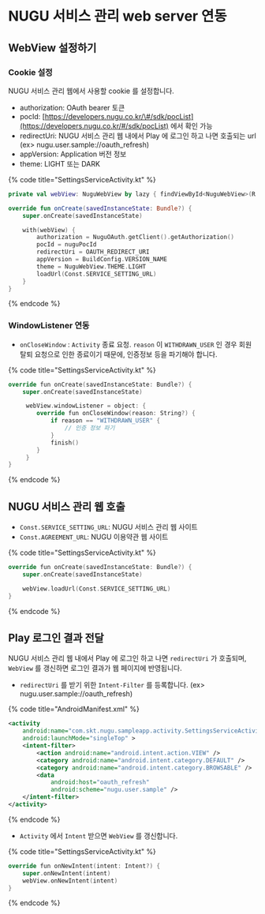 # NUGU 서비스 관리 web server 연동

## WebView 설정하기

### Cookie 설정

NUGU 서비스 관리 웹에서 사용할 cookie 를 설정합니다.

* authorization: OAuth bearer 토큰
* pocId: [https://developers.nugu.co.kr/\#/sdk/pocList](https://developers.nugu.co.kr/#/sdk/pocList) 에서 확인 가능
* redirectUri: NUGU 서비스 관리 웹 내에서 Play 에 로그인 하고 나면 호출되는 url \(ex&gt; nugu.user.sample://oauth\_refresh\)
* appVersion: Application 버전 정보
* theme: LIGHT 또는 DARK

{% code title="SettingsServiceActivity.kt" %}
```kotlin
private val webView: NuguWebView by lazy { findViewById<NuguWebView>(R.id.webView) }

override fun onCreate(savedInstanceState: Bundle?) {
    super.onCreate(savedInstanceState)

    with(webView) {
        authorization = NuguOAuth.getClient().getAuthorization()
        pocId = nuguPocId
        redirectUri = OAUTH_REDIRECT_URI
        appVersion = BuildConfig.VERSION_NAME
        theme = NuguWebView.THEME.LIGHT
        loadUrl(Const.SERVICE_SETTING_URL)
    }
}
```
{% endcode %}

### WindowListener 연동

* `onCloseWindow` : `Activity` 종료 요청. `reason` 이 `WITHDRAWN_USER` 인 경우 회원탈퇴 요청으로 인한 종료이기 때문에, 인증정보 등을 파기해야 합니다.

{% code title="SettingsServiceActivity.kt" %}
```swift
override fun onCreate(savedInstanceState: Bundle?) {
    super.onCreate(savedInstanceState)

     webView.windowListener = object: {
        override fun onCloseWindow(reason: String?) {
            if reason == "WITHDRAWN_USER" {
                // 인증 정보 파기
            }
            finish()
        }
     }       
}
```
{% endcode %}

## NUGU 서비스 관리 웹 호출

* `Const.SERVICE_SETTING_URL`: NUGU 서비스 관리 웹 사이트
* `Const.AGREEMENT_URL`: NUGU 이용약관 웹 사이트

{% code title="SettingsServiceActivity.kt" %}
```swift
override fun onCreate(savedInstanceState: Bundle?) {
    super.onCreate(savedInstanceState)

    webView.loadUrl(Const.SERVICE_SETTING_URL)
}
```
{% endcode %}

## Play 로그인 결과 전달

NUGU 서비스 관리 웹 내에서 Play 에 로그인 하고 나면 `redirectUri` 가 호출되며, `WebView` 를 갱신하면 로그인 결과가 웹 페이지에 반영됩니다.

* `redirectUri` 를 받기 위한 `Intent-Filter` 를 등록합니다. \(ex&gt; nugu.user.sample://oauth\_refresh\)

{% code title="AndroidManifest.xml" %}
```xml
<activity
    android:name="com.skt.nugu.sampleapp.activity.SettingsServiceActivity"
    android:launchMode="singleTop" >
    <intent-filter>
        <action android:name="android.intent.action.VIEW" />
        <category android:name="android.intent.category.DEFAULT" />
        <category android:name="android.intent.category.BROWSABLE" />
        <data
            android:host="oauth_refresh"
            android:scheme="nugu.user.sample" />
    </intent-filter>
</activity>
```
{% endcode %}

* `Activity` 에서 `Intent`  받으면 `WebView` 를 갱신합니다.

{% code title="SettingsServiceActivity.kt" %}
```swift
override fun onNewIntent(intent: Intent?) {
    super.onNewIntent(intent)
    webView.onNewIntent(intent)
}
```
{% endcode %}

